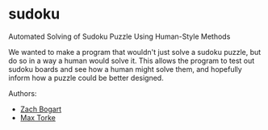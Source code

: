 # sudoku
Automated Solving of Sudoku Puzzle Using Human-Style Methods

We wanted to make a program that wouldn't just solve a sudoku puzzle, but do so in a way a human would solve it. This allows the program to test out sudoku boards and see how a human might solve them, and hopefully inform how a puzzle could be better designed.

Authors:
- [Zach Bogart](https://github.com/zachbogart)
- [Max Torke](https://github.com/mztorke)
